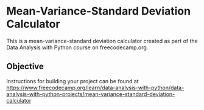 # Mean-Variance-Standard Deviation Calculator

This is a mean-variance-standard deviation calculator created as part of the Data Analysis with Python course on freecodecamp.org.

## Objective

Instructions for building your project can be found at https://www.freecodecamp.org/learn/data-analysis-with-python/data-analysis-with-python-projects/mean-variance-standard-deviation-calculator
